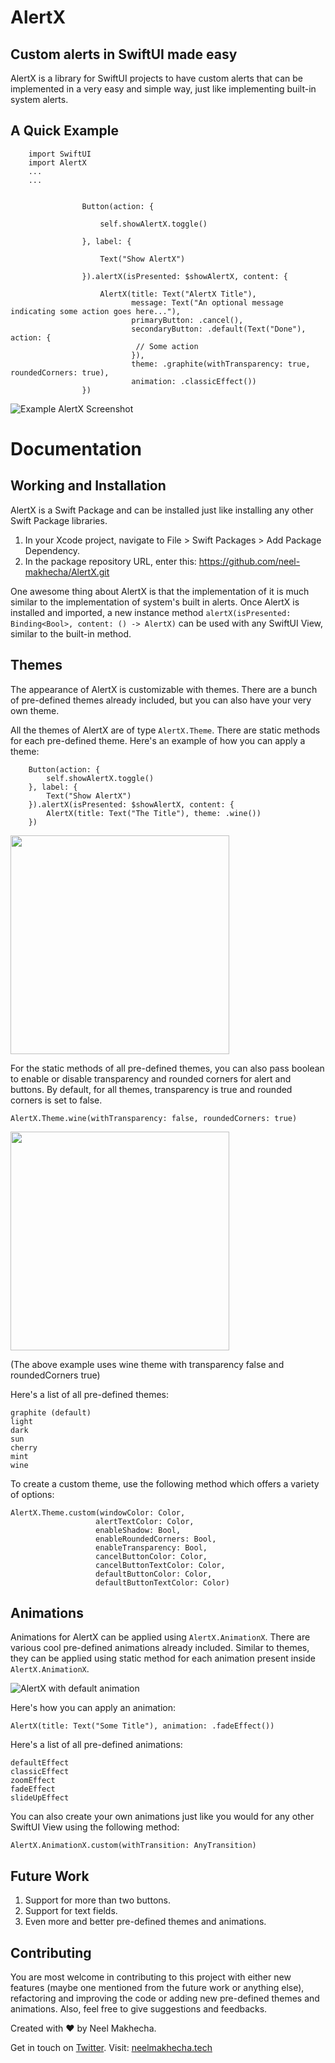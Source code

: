 # AlertX

## Custom alerts in SwiftUI made easy

AlertX is a library for SwiftUI projects to have custom alerts that can be implemented in a very easy and simple way, just like implementing built-in system alerts.

## A Quick Example


        import SwiftUI
        import AlertX
        ...
        ...
               
                    
                    Button(action: {
                        
                        self.showAlertX.toggle()
                        
                    }, label: {
                        
                        Text("Show AlertX")
                        
                    }).alertX(isPresented: $showAlertX, content: {
                        
                        AlertX(title: Text("AlertX Title"),
                               message: Text("An optional message indicating some action goes here..."),
                               primaryButton: .cancel(),
                               secondaryButton: .default(Text("Done"), action: {
                                // Some action
                               }),
                               theme: .graphite(withTransparency: true, roundedCorners: true),
                               animation: .classicEffect())
                    })
                    
        
![Example AlertX Screenshot](https://neelmakhecha.tech/assets/files/alertX_documentation_image1.gif)

# Documentation

## Working and Installation

AlertX is a Swift Package and can be installed just like installing any other Swift Package libraries.

1. In your Xcode project, navigate to File > Swift Packages > Add Package Dependency.
2. In the package repository URL, enter this: https://github.com/neel-makhecha/AlertX.git

One awesome thing about AlertX is that the implementation of it is much similar to the implementation of system's built in alerts. Once AlertX is installed and imported, a new instance method `alertX(isPresented: Binding<Bool>, content: () -> AlertX)` can be used with any SwiftUI View, similar to the built-in method.


## Themes

The appearance of AlertX is customizable with themes. There are a bunch of pre-defined themes already included, but you can also have your very own theme.

All the themes of AlertX are of type `AlertX.Theme`. There are static methods for each pre-defined theme. Here's an example of how you can apply a theme:

        Button(action: {
            self.showAlertX.toggle()
        }, label: {
            Text("Show AlertX")
        }).alertX(isPresented: $showAlertX, content: {
            AlertX(title: Text("The Title"), theme: .wine())
        })

<img src="https://neelmakhecha.tech/assets/files/alertX_documentation_image2.png" width=350>


For the static methods of all pre-defined themes, you can also pass boolean to enable or disable transparency and rounded corners for alert and buttons. By default, for all themes, transparency is true and rounded corners is set to false.

    AlertX.Theme.wine(withTransparency: false, roundedCorners: true)

<img src="https://neelmakhecha.tech/assets/files/alertX_documentation_image3.png" width=350>

(The above example uses wine theme with transparency false and roundedCorners true)

Here's a list of all pre-defined themes: 

    graphite (default)
    light
    dark
    sun
    cherry
    mint
    wine


To create a custom theme, use the following method which offers a variety of options:

    
    AlertX.Theme.custom(windowColor: Color,
                       alertTextColor: Color,
                       enableShadow: Bool,
                       enableRoundedCorners: Bool,
                       enableTransparency: Bool,
                       cancelButtonColor: Color,
                       cancelButtonTextColor: Color,
                       defaultButtonColor: Color,
                       defaultButtonTextColor: Color)


## Animations

Animations for AlertX can be applied using `AlertX.AnimationX`. There are various cool pre-defined animations already included. Similar to themes, they can be applied using static method for each animation present inside `AlertX.AnimationX`.

![AlertX with default animation](https://neelmakhecha.tech/assets/files/alertX_documentation_image4.gif)
 
Here's how you can apply an animation:

`AlertX(title: Text("Some Title"), animation: .fadeEffect())`

Here's a list of all pre-defined animations:

    defaultEffect
    classicEffect
    zoomEffect
    fadeEffect
    slideUpEffect

You can also create your own animations just like you would for any other SwiftUI View using the following method:

    AlertX.AnimationX.custom(withTransition: AnyTransition)


## Future Work

1. Support for more than two buttons.
2. Support for text fields.
3. Even more and better pre-defined themes and animations.

## Contributing

You are most welcome in contributing to this project with either new features (maybe one mentioned from the future work or anything else), refactoring and improving the code or adding new pre-defined themes and animations. Also, feel free to give suggestions and feedbacks. 


Created with ❤️ by Neel Makhecha.

Get in touch on [Twitter](https://twitter.com/neelmakhecha). Visit: [neelmakhecha.tech](https://neelmakhecha.tech)
